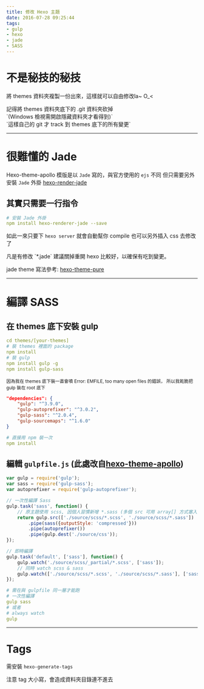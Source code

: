 ```yaml
---
title: 修改 Hexo 主題
date: 2016-07-28 09:25:44
tags:
- gulp
- hexo
- jade
- SASS
---
```


# 不是秘技的秘技
將 themes 資料夾複製一份出來，這樣就可以自由修改la~ O_<

<div class="tip">
<div>記得將 themes 資料夾底下的 .git 資料夾砍掉</div>
<div>`(Windows 檢視需開啟隱藏資料夾才看得到)`</div>
`這樣自己的 git 才 track 到 themes 底下的所有變更`
</div>

<!-- more -->

----

# 很難懂的 Jade
Hexo-theme-apollo 模版是以 `Jade` 寫的，與官方使用的 `ejs` 不同
但只需要另外安裝 `Jade` 外掛 [hexo-render-jade](https://github.com/hexojs/hexo-renderer-jade)

## 其實只需要一行指令
``` yml
# 安裝 Jade 外掛
npm install hexo-renderer-jade --save
```
如此一來只要下 `hexo server` 就會自動幫你 compile
也可以另外插入 css 去修改了

<div class="tip">
    凡是有修改 `*.jade` 建議關掉重開 hexo 比較好，以確保有吃到變更。
</div>

jade theme 寫法參考: [hexo-theme-pure](https://github.com/saintwinkle/hexo-theme-pure)

----

# 編譯 SASS

## 在 themes 底下安裝 gulp

``` yml
cd themes/[your-themes]
# 裝 themes 裡面的 package
npm install
# 裝 gulp
npm install gulp -g
npm install gulp-sass
```

<small class="murmur">
    因為我在 themes 底下裝一直會噴 Error: EMFILE, too many open files 的錯誤，
    所以我乾脆把 gulp 裝在 root 底下
</small>

``` json /package.json
"dependencies": {
    "gulp": "^3.9.0",
    "gulp-autoprefixer": "^3.0.2",
    "gulp-sass": "^2.0.4",
    "gulp-sourcemaps": "^1.6.0"
}
```

``` yml
# 直接用 npm 裝一次
npm install
```

## 編輯 `gulpfile.js` (此處改自[hexo-theme-apollo](https://github.com/pinggod/hexo-theme-apollo/blob/master/gulpfile.js))
``` js themes/[your-themes]/gulpfile.js
var gulp = require('gulp');
var sass = require('gulp-sass');
var autoprefixer = require('gulp-autoprefixer');

// 一次性編譯 Sass
gulp.task('sass', function() {
    // 原主題使用 scss, 因個人習慣新增 *.sass (多個 src 可用 array[] 方式塞入)
    return gulp.src(['./source/scss/*.scss', './source/scss/*.sass'])
        .pipe(sass({outputStyle: 'compressed'}))
        .pipe(autoprefixer())
        .pipe(gulp.dest('./source/css'));
});

// 即時編譯
gulp.task('default', ['sass'], function() {
    gulp.watch('./source/scss/_partial/*.scss', ['sass']);
    // 同時 watch scss & sass
    gulp.watch(['./source/scss/*.scss', './source/scss/*.sass'], ['sass']);
});
```

``` yml themes/[your-themes]/
# 需在與 gulpfile 同一層才能跑
# 一次性編譯
gulp sass
# 或者
# always watch
gulp
```

----

# Tags

需安裝 `hexo-generate-tags`

<div class="tip">
    注意 tag 大小寫，會造成資料夾目錄連不進去
</div>
